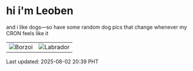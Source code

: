 # hi i'm Leoben

and i like dogs—so have some random dog pics that change whenever my CRON feels like it

|  |  |
|--------|----------|
| ![Borzoi](https://random-dog-vercel.vercel.app/api/random-borzoi?v=1754138351) | ![Labrador](https://random-dog-vercel.vercel.app/api/random-labrador?v=1754138351) |

Last updated: 2025-08-02 20:39 PHT
